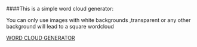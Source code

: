 ####This is a simple word cloud generator:


You can only use images with white backgrounds ,transparent or any other background will lead to a square wordcloud


[WORD CLOUD GENERATOR](https://stark-coast-14778.herokuapp.com)
